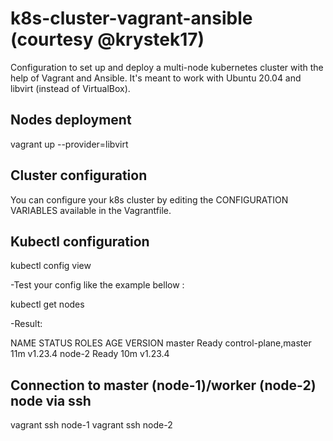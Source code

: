 # k8s-cluster-vagrant-ansible (courtesy @krystek17)

Configuration to set up and deploy a multi-node kubernetes cluster with the help of Vagrant and Ansible. It's meant to work with Ubuntu 20.04 and libvirt (instead of VirtualBox).

## Nodes deployment

vagrant up --provider=libvirt

## Cluster configuration

You can configure your k8s cluster by editing the CONFIGURATION VARIABLES available in the Vagrantfile.

## Kubectl configuration

kubectl config view

-Test your config like the example bellow :

kubectl get nodes

-Result:

NAME     STATUS   ROLES                  AGE   VERSION
master   Ready    control-plane,master   11m   v1.23.4
node-2   Ready    <none>                 10m   v1.23.4

## Connection to master (node-1)/worker (node-2) node via ssh

vagrant ssh node-1
vagrant ssh node-2
